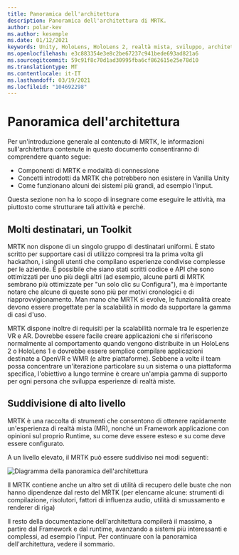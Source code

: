 ```yaml
---
title: Panoramica dell'architettura
description: Panoramica dell'architettura di MRTK.
author: polar-kev
ms.author: kesemple
ms.date: 01/12/2021
keywords: Unity, HoloLens, HoloLens 2, realtà mista, sviluppo, architettura MRTK
ms.openlocfilehash: e3c883354e3e8c2be67237c941bede693ad821a6
ms.sourcegitcommit: 59c91f8c70d1ad30995fba6cf862615e25e78d10
ms.translationtype: MT
ms.contentlocale: it-IT
ms.lasthandoff: 03/19/2021
ms.locfileid: "104692298"
---
```

# <a name="architecture-overview"></a>Panoramica dell'architettura

Per un'introduzione generale al contenuto di MRTK, le informazioni sull'architettura contenute in questo documento consentiranno di comprendere quanto segue:

- Componenti di MRTK e modalità di connessione
- Concetti introdotti da MRTK che potrebbero non esistere in Vanilla Unity
- Come funzionano alcuni dei sistemi più grandi, ad esempio l'input.

Questa sezione non ha lo scopo di insegnare come eseguire le attività, ma piuttosto come strutturare tali attività e perché.

## <a name="many-audiences-one-toolkit"></a>Molti destinatari, un Toolkit

MRTK non dispone di un singolo gruppo di destinatari uniformi. È stato scritto per supportare casi di utilizzo compresi tra la prima volta gli hackathon, i singoli utenti che compilano esperienze condivise complesse per le aziende. È possibile che siano stati scritti codice e API che sono ottimizzati per uno più degli altri (ad esempio, alcune parti di MRTK sembrano più ottimizzate per "un solo clic su Configura"), ma è importante notare che alcune di queste sono più per motivi cronologici e di riapprovvigionamento. Man mano che MRTK si evolve, le funzionalità create devono essere progettate per la scalabilità in modo da supportare la gamma di casi d'uso.

MRTK dispone inoltre di requisiti per la scalabilità normale tra le esperienze VR e AR. Dovrebbe essere facile creare applicazioni che si riferiscono normalmente al comportamento quando vengono distribuite in un HoloLens 2 o HoloLens 1 e dovrebbe essere semplice compilare applicazioni destinate a OpenVR e WMR (e altre piattaforme). Sebbene a volte il team possa concentrare un'iterazione particolare su un sistema o una piattaforma specifica, l'obiettivo a lungo termine è creare un'ampia gamma di supporto per ogni persona che sviluppa esperienze di realtà miste.

## <a name="high-level-breakdown"></a>Suddivisione di alto livello

MRTK è una raccolta di strumenti che consentono di ottenere rapidamente un'esperienza di realtà mista (MR), nonché un Framework applicazione con opinioni sul proprio Runtime, su come deve essere esteso e su come deve essere configurato.

A un livello elevato, il MRTK può essere suddiviso nei modi seguenti:

![Diagramma della panoramica dell'architettura](../features/Images/Architecture/MRTK_Architecture.png)

Il MRTK contiene anche un altro set di utilità di recupero delle buste che non hanno dipendenze dal resto del MRTK (per elencarne alcune: strumenti di compilazione, risolutori, fattori di influenza audio, utilità di smussamento e renderer di riga)

Il resto della documentazione dell'architettura compilerà il massimo, a partire dal Framework e dal runtime, avanzando a sistemi più interessanti e complessi, ad esempio l'input. Per continuare con la panoramica dell'architettura, vedere il sommario.

